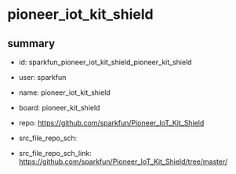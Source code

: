 # pioneer_iot_kit_shield
 
## summary 
* id: sparkfun_pioneer_iot_kit_shield_pioneer_kit_shield
* user: sparkfun
* name: pioneer_iot_kit_shield
* board: pioneer_kit_shield
* repo: https://github.com/sparkfun/Pioneer_IoT_Kit_Shield



* src_file_repo_sch: 
* src_file_repo_sch_link: https://github.com/sparkfun/Pioneer_IoT_Kit_Shield/tree/master/




